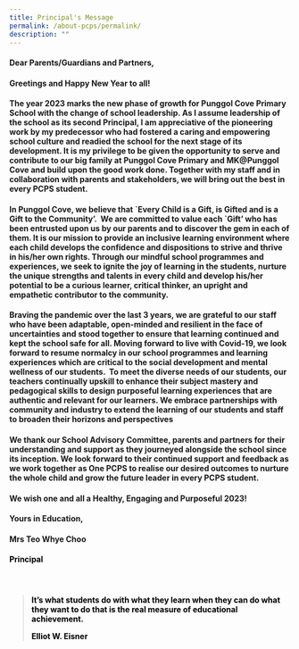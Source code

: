 ```yaml
---
title: Principal's Message
permalink: /about-pcps/permalink/
description: ""
---
```

#### Dear Parents/Guardians and Partners,


#### Greetings and Happy New Year to all!

#### The year 2023 marks the new phase of growth for Punggol Cove Primary School with the change of school leadership. As I assume leadership of the school as its second Principal, I am appreciative of the pioneering work by my predecessor who had fostered a caring and empowering school culture and readied the school for the next stage of its development. It is my privilege to be given the opportunity to serve and contribute to our big family at Punggol Cove Primary and MK@Punggol Cove and build upon the good work done. Together with my staff and in collaboration with parents and stakeholders, we will bring out the best in every PCPS student.

#### In Punggol Cove, we believe that \`Every Child is a Gift, is Gifted and is a Gift to the Community’.&nbsp; We are committed to value each \`Gift’ who has been entrusted upon us by our parents and to discover the gem in each of them. It is our mission to provide an inclusive learning environment where each child develops the confidence and dispositions to strive and thrive in his/her own rights. Through our mindful school programmes and experiences, we seek to ignite the joy of learning in the students, nurture the unique strengths and talents in every child and develop his/her potential to be a curious learner, critical thinker, an upright and empathetic contributor to the community.

#### Braving the pandemic over the last 3 years, we are grateful to our staff who have been adaptable, open-minded and resilient in the face of uncertainties and stood together to ensure that learning continued and kept the school safe for all. Moving forward to live with Covid-19, we look forward to resume normalcy in our school programmes and learning experiences which are critical to the social development and mental wellness of our students. &nbsp;To meet the diverse needs of our students, our teachers continually upskill to enhance their subject mastery and pedagogical skills to design purposeful learning experiences that are authentic and relevant for our learners. We embrace partnerships with community and industry to extend the learning of our students and staff to broaden their horizons and perspectives

#### We thank our School Advisory Committee, parents and partners for their understanding and support as they journeyed alongside the school since its inception. We look forward to their continued support and feedback as we work together as One PCPS to realise our desired outcomes to nurture the whole child and grow the future leader in every PCPS student.

#### We wish one and all a Healthy, Engaging and Purposeful 2023!

#### Yours in Education,

#### Mrs Teo Whye Choo

<h4 style="color:black"> Principal </h4>
<br>

<blockquote>
	<h4 style="color:black">
It’s what students do with what they learn when they can do what they want to do that is the real measure of educational achievement.
		
<br>
		
Elliot W. Eisner
		</h4>
</blockquote>